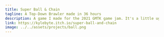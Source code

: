 ```yaml
---
title: Super Ball & Chain
tagline: A Top-Down Brawler made in 36 hours
description: A game I made for the 2021 GMTK game jam. It's a little ugly, but still fun! I'll make an improved version someday.
link: https://kylebyte.itch.io/super-ball-and-chain
image: ../../assets/projects/ball.png
---
```

